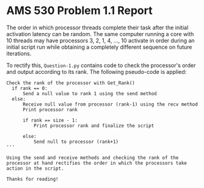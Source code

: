 # AMS 530 Problem 1.1 Report

The order in which processor threads complete their task after the initial activation latency can be random. The same computer running a core with 10 threads may have processors 3, 2, 1, 4, ..., 10 activate in order during an initial script run while obtaining a completely different sequence on future iterations.

To rectify this, `Question-1.py` contains code to check the processor's order and output according to its rank. The following pseudo-code is applied:

```pseudo
Check the rank of the processor with Get_Rank()
  if rank == 0:
      Send a null value to rank 1 using the send method
  else:
      Receive null value from processor (rank-1) using the recv method
      Print processor rank

      if rank == size - 1:
          Print processor rank and finalize the script

      else:
          Send null to processor (rank+1)
'''

Using the send and receive methods and checking the rank of the processor at hand rectifies the order in which the processors take action in the script.

Thanks for reading!
